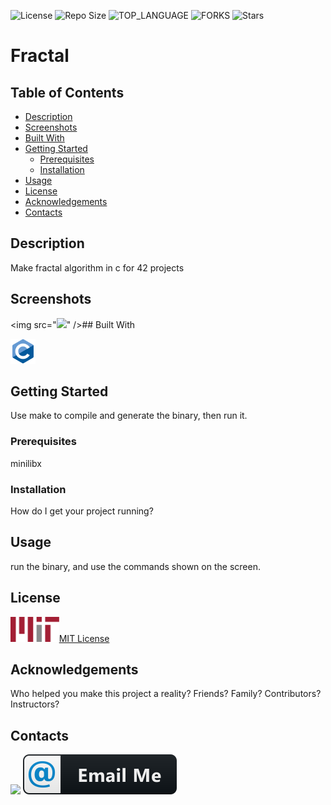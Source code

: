 ![License](https://img.shields.io/github/license/Ahegys/Fractol.svg?style=for-the-badge) ![Repo Size](https://img.shields.io/github/languages/code-size/Ahegys/Fractol.svg?style=for-the-badge) ![TOP_LANGUAGE](https://img.shields.io/github/languages/top/Ahegys/Fractol.svg?style=for-the-badge) ![FORKS](https://img.shields.io/github/forks/Ahegys/Fractol.svg?style=for-the-badge&social) ![Stars](https://img.shields.io/github/stars/Ahegys/Fractol.svg?style=for-the-badge)
    
# Fractal

## Table of Contents

- [Description](#description)
- [Screenshots](#screenshots)
- [Built With](#built-with)
- [Getting Started](#getting-started)
  - [Prerequisites](#prerequisites)
  - [Installation](#installation)
- [Usage](#usage)
- [License](#license)
- [Acknowledgements](#acknowledgements)
- [Contacts](#contacts)

## Description

Make fractal algorithm in c for 42 projects

## Screenshots

<img src="<img src="https://upload.wikimedia.org/wikipedia/commons/thumb/2/21/Mandel_zoom_00_mandelbrot_set.jpg/800px-Mandel_zoom_00_mandelbrot_set.jpg" />" />## Built With

<a href="https://docs.microsoft.com/en-us/cpp/c-runtime-library/c-run-time-library-reference?view=msvc-160"><img src="https://raw.githubusercontent.com/devicons/devicon/master/icons/c/c-original.svg" height="40px" width="40px" /></a>

## Getting Started

Use make to compile and generate the binary, then run it.

### Prerequisites

minilibx

### Installation

How do I get your project running?

## Usage

run the binary, and use the commands shown on the screen.


## License

<a href="https://choosealicense.com/licenses/mit/"><img src="https://raw.githubusercontent.com/johnturner4004/readme-generator/master/src/components/assets/images/mit.svg" height=40 />MIT License</a>

## Acknowledgements

Who helped you make this project a reality? Friends? Family? Contributors? Instructors?

## Contacts

<a href="https://www.linkedin.com/in/"><img src="https://img.shields.io/badge/LinkedIn-0077B5?style=for-the-badge&logo=linkedin&logoColor=white" /></a>  <a href="mailto:"><img src=https://raw.githubusercontent.com/johnturner4004/readme-generator/master/src/components/assets/images/email_me_button_icon_151852.svg /></a>
